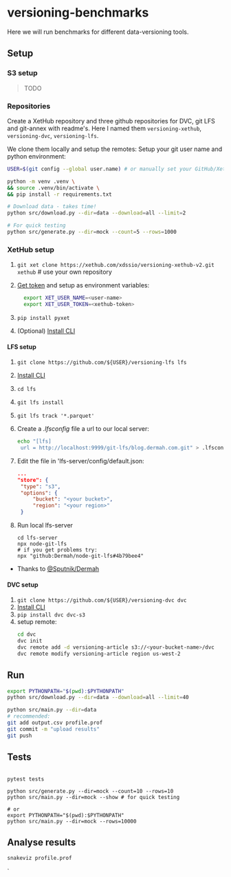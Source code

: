 # versioning-benchmarks

Here we will run benchmarks for different data-versioning tools.

## Setup

### S3 setup

> TODO

### Repositories

Create a XetHub repository and three github repositories for DVC, git LFS and git-annex with readme's.
Here I named them `versioning-xethub`, `versioning-dvc`, `versioning-lfs`.

We clone them locally and setup the remotes:
Setup your git user name and python environment:

```bash
USER=$(git config --global user.name) # or manually set your GitHub/XetHub user name

python -m venv .venv \
&& source .venv/bin/activate \
&& pip install -r requirements.txt

# Download data - takes time! 
python src/download.py --dir=data --download=all --limit=2

# For quick testing
python src/generate.py --dir=mock --count=5 --rows=1000
```

### XetHub setup

1. `git xet clone https://xethub.com/xdssio/versioning-xethub-v2.git xethub` # use your own repository
2. [Get token](https://xethub.com/user/settings/pat) and setup as environment variables:
    ```bash
      export XET_USER_NAME=<user-name>
      export XET_USER_TOKEN=<xethub-token>
    ```

3. `pip install pyxet`

4. (Optional) [Install CLI](https://xethub.com/assets/docs/getting-started/installation)

#### LFS setup

1. `git clone https://github.com/${USER}/versioning-lfs lfs` 
2. [Install CLI](https://github.com/git-lfs/git-lfs?utm_source=gitlfs_site&utm_medium=installation_link&utm_campaign=gitlfs#installing)
3. `cd lfs`
4. `git lfs install`
5. `git lfs track '*.parquet'`
6. Create a *.lfsconfig* file a url to our local server:
   ```bash
   echo "[lfs]
    url = http://localhost:9999/git-lfs/blog.dermah.com.git" > .lfsconfig
   ```

7. Edit the file in 'lfs-server/config/default.json:
    ```json
    ...
    "store": {
     "type": "s3",
     "options": {
         "bucket": "<your bucket>",
         "region": "<your region>"
     }
    ```
8. Run local
   lfs-server
   ```
   cd lfs-server
   npx node-git-lfs
   # if you get problems try:
   npx "github:Dermah/node-git-lfs#4b79bee4"
   ```

* Thanks to [@Sputnik/Dermah](https://blog.dermah.com/2020/05/26/how-to-be-stingy-git-lfs-on-your-own-s3-bucket/)

#### DVC setup

1. `git clone https://github.com/${USER}/versioning-dvc dvc`
2. [Install CLI](https://dvc.org/doc/install)
3. `pip install dvc dvc-s3`
4. setup remote:
    ```bash
   cd dvc
   dvc init
   dvc remote add -d versioning-article s3://<your-bucket-name>/dvc
   dvc remote modify versioning-article region us-west-2
    ```

## Run

```bash
export PYTHONPATH="$(pwd):$PYTHONPATH"
python src/download.py --dir=data --download=all --limit=40

python src/main.py --dir=data
# recommended:
git add output.csv profile.prof
git commit -m "upload results"
git push
```


## Tests

```

pytest tests

python src/generate.py --dir=mock --count=10 --rows=10
python src/main.py --dir=mock --show # for quick testing

# or
export PYTHONPATH="$(pwd):$PYTHONPATH" 
python src/main.py --dir=mock --rows=10000

```

## Analyse results

```bash
snakeviz profile.prof
```

`  